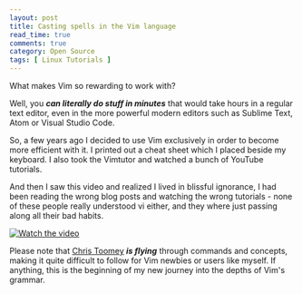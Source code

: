 ```yaml
---
layout: post
title: Casting spells in the Vim language
read_time: true  
comments: true
category: Open Source
tags: [ Linux Tutorials ]
---
```


What makes Vim so rewarding to work with? 

Well, you ***can literally do stuff in minutes*** that would take hours in a regular text editor, even in the more powerful modern editors such as Sublime Text, Atom or Visual Studio Code. 

So, a few years ago I decided to use Vim exclusively in order to become more efficient with it. I printed out a cheat sheet which I placed beside my keyboard. I also took the Vimtutor and watched a bunch of YouTube tutorials.

And then I saw this video and realized I lived in blissful ignorance, I had been reading the wrong blog posts and watching the wrong tutorials - none of these people really understood vi either, and they where just passing along all their bad habits.

[![Watch the video](https://img.youtube.com/vi/wlR5gYd6um0/maxresdefault.jpg)](https://youtu.be/wlR5gYd6um0)

Please note that [Chris Toomey](https://ctoomey.com/) ***is flying*** through commands and concepts, making it quite difficult to follow for Vim newbies or users like myself. If anything, this is the beginning of my new journey into the depths of Vim's grammar. 
